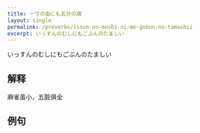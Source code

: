 ```yaml
---
title: 一寸の虫にも五分の魂
layout: single
permalink: /proverbs/issun-no-mushi-ni-mo-gobun-no-tamashii
excerpt: いっすんのむしにもごぶんのたましい
---
```


いっすんのむしにもごぶんのたましい

## 解释

麻雀虽小，五脏俱全

## 例句

